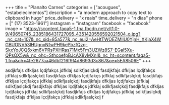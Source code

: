 +++
title = "Planalto Carnes"
categories = ["acougues", "estabelecimentos"]
description = "a modern approach to copy text to clipboard in hugo"
price_delivery = "x reais"
time_delivery = "n dias"
phone = [" (17) 3523-1961"]
instagram = "instagram"
facebook = "facebook"
image = "https://scontent.faqa5-1.fna.fbcdn.net/v/t1.0-9/49650745_2385186431727095_4351420556592021504_o.jpg?_nc_cat=107&_nc_sid=85a577&_nc_eui2=AeHtTWOEZMlIU0YjnH_XKjaX4WGBUONV53lHUgnxNfwPH9kePbzfQzq-SkxYoJCQ6xkm6VPRsPXHRas71Mx5Fm3UZWz8S7-EGal5Xu-QPsQX5w&_nc_ohc=SthcoefpBJcAX8vMXnI&_nc_ht=scontent.faqa5-1.fna&oh=4fe2677aa46dbf216f9f4d8693d3c867&oe=5EA8506E"
+++

asdjkfajs dfkljas lçdjfakçs jdfklaj sdlkfjaslçkdj fasdjkfajs dfkljas lçdjfakçs jdfklaj sdlkfjaslçkdj fasdjkfajs dfkljas lçdjfakçs jdfklaj sdlkfjaslçkdj fasdjkfajs dfkljas lçdjfakçs jdfklaj sdlkfjaslçkdj fasdjkfajs dfkljas lçdjfakçs jdfklaj sdlkfjaslçkdj fasdjkfajs dfkljas lçdjfakçs jdfklaj sdlkfjaslçkdj fasdjkfajs dfkljas lçdjfakçs jdfklaj sdlkfjaslçkdj fasdjkfajs dfkljas lçdjfakçs jdfklaj sdlkfjaslçkdj fasdjkfajs dfkljas lçdjfakçs jdfklaj sdlkfjaslçkdj f